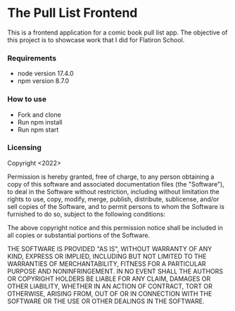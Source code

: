 # The Pull List Frontend
This is a frontend application for a comic book pull list app. The objective of this project is to showcase work that I did for Flatiron School.

### Requirements
* node version 17.4.0
* npm version 8.7.0


### How to use
* Fork and clone
* Run npm install
* Run npm start

### Licensing
Copyright <2022> <COPYRIGHT HOLDER>

Permission is hereby granted, free of charge, to any person obtaining a copy of this software and associated documentation files (the "Software"), to deal in the Software without restriction, including without limitation the rights to use, copy, modify, merge, publish, distribute, sublicense, and/or sell copies of the Software, and to permit persons to whom the Software is furnished to do so, subject to the following conditions:

The above copyright notice and this permission notice shall be included in all copies or substantial portions of the Software.

THE SOFTWARE IS PROVIDED "AS IS", WITHOUT WARRANTY OF ANY KIND, EXPRESS OR IMPLIED, INCLUDING BUT NOT LIMITED TO THE WARRANTIES OF MERCHANTABILITY, FITNESS FOR A PARTICULAR PURPOSE AND NONINFRINGEMENT. IN NO EVENT SHALL THE AUTHORS OR COPYRIGHT HOLDERS BE LIABLE FOR ANY CLAIM, DAMAGES OR OTHER LIABILITY, WHETHER IN AN ACTION OF CONTRACT, TORT OR OTHERWISE, ARISING FROM, OUT OF OR IN CONNECTION WITH THE SOFTWARE OR THE USE OR OTHER DEALINGS IN THE SOFTWARE.
